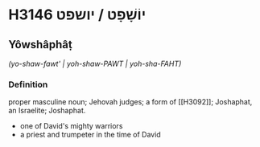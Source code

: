 # H3146 יוֹשָׁפָט / יושפט

## Yôwshâphâṭ

_(yo-shaw-fawt' | yoh-shaw-PAWT | yoh-sha-FAHT)_

### Definition

proper masculine noun; Jehovah judges; a form of [[H3092]]; Joshaphat, an Israelite; Joshaphat.

- one of David's mighty warriors
- a priest and trumpeter in the time of David
